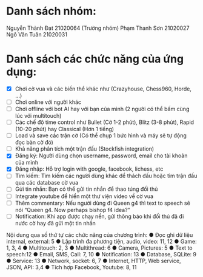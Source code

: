 # Danh sách nhóm:
Nguyễn Thành Đạt 21020064 (Trường nhóm)
Phạm Thanh Sơn 21020027
Ngô Văn Tuân 21020031

# Danh sách các chức năng của ứng dụng:
- [x] Chơi cờ vua và các biến thể khác như (Crazyhouse, Chess960, Horde, ...)
- [ ] Chơi online với người khác
- [ ] Chơi offline với bot AI hay với bạn của mình (2 người có thể bấm cùng lúc với multitouch)
- [ ] Các chế độ time control như Bullet (Cờ 1-2 phút), Blitz (3-8 phút), Rapid (10-20 phút) hay Classical (Hơn 1 tiếng)
- [ ] Load và save các trận cờ (Có thể chụp 1 bức hình và máy sẽ tự động đọc bàn cờ đó)
- [ ] Khả năng phân tích một trận đấu (Stockfish integration)
- [x] Đăng ký: Người dùng chọn username, password, email cho tài khoản của mình
- [x] Đăng nhập: Hỗ trợ login with google, facebook, lichess, etc
- [ ] Tìm kiếm: Tìm kiếm các người dùng khác để thách đấu hoặc tìm trận đấu qua các database cờ vua
- [ ] Gửi tin nhắn: Bạn có thể gửi tin nhắn để thao túng đối thủ
- [ ] Integrate youtube để hiển một thư viện video về cờ vua
- [ ] Thêm commentary: Nếu người dùng đi Queen g4 thì text to speech sẽ nói “Queen g4. Now perhaps bishop f4 idea?”
- [ ] Notification: Khi app được chạy nền, gửi thông báo khi đối thủ đã đi nước cờ hay đã gửi một tin nhắn

Nội dung qua số thứ tự các chức năng của chương trình:
● Đọc ghi dữ liệu internal, external: 5
● Lập trình đa phương tiện, audio, video: 11, 12
● Game: 1, 3, 4
● Multitouch: 2, 3
● Multithread: 6
● Camera, Pictures: 5
● Text to speech:12
● Email, SMS, Call: 7, 10
● Notification: 13
● Database, SQLite: 9
● Service: 13
● Network, socket: 6, 7
● Internet, HTTP, Web service, JSON, API: 3,4
● Tích hợp Facebook, Youtube: 8, 11